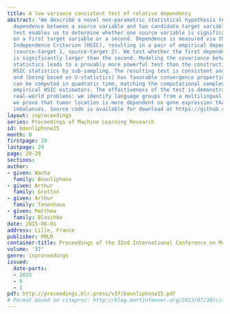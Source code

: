```yaml
---
title: A low variance consistent test of relative dependency
abstract: 'We describe a novel non-parametric statistical hypothesis test of relative
  dependence between a source variable and two candidate target variables. Such a
  test enables us to determine whether one source variable is significantly more dependent
  on a first target variable or a second. Dependence is measured via the Hilbert-Schmidt
  Independence Criterion (HSIC), resulting in a pair of empirical dependence measures
  (source-target 1, source-target 2). We test whether the first dependence measure
  is significantly larger than the second. Modeling the covariance between these HSIC
  statistics leads to a provably more powerful test than the construction of independent
  HSIC statistics by sub-sampling. The resulting test is consistent and unbiased,
  and (being based on U-statistics) has favorable convergence properties. The test
  can be computed in quadratic time, matching the computational complexity of standard
  empirical HSIC estimators. The effectiveness of the test is demonstrated on several
  real-world problems: we identify language groups from a multilingual corpus, and
  we prove that tumor location is more dependent on gene expression than chromosomal
  imbalances. Source code is available for download at https://github.com/wbounliphone/reldep/.'
layout: inproceedings
series: Proceedings of Machine Learning Research
id: bounliphone15
month: 0
firstpage: 20
lastpage: 29
page: 20-29
sections: 
author:
- given: Wacha
  family: Bounliphone
- given: Arthur
  family: Gretton
- given: Arthur
  family: Tenenhaus
- given: Matthew
  family: Blaschko
date: 2015-06-01
address: Lille, France
publisher: PMLR
container-title: Proceedings of the 32nd International Conference on Machine Learning
volume: '37'
genre: inproceedings
issued:
  date-parts:
  - 2015
  - 6
  - 1
pdf: http://proceedings.mlr.press/v37/bounliphone15.pdf
# Format based on citeproc: http://blog.martinfenner.org/2013/07/30/citeproc-yaml-for-bibliographies/
---
```

